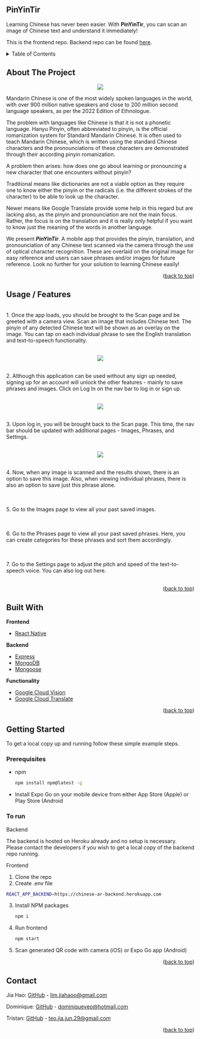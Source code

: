 <div id="top"></div>

## PinYinTir
Learning Chinese has never been easier. With **PinYinTir**, you can scan an image of Chinese text and understand it immediately!

This is the frontend repo. Backend repo can be found [here](https://github.com/jjiajun/Pinyintir-Backend).


<!-- TABLE OF CONTENTS -->
<details>
  <summary>Table of Contents</summary>
  <ol>
    <li>
      <a href="#about-the-project">About The Project</a>
    </li>
    <li>
      <a href="#usage--features">Usage / Features</a>
    </li>
    <li>
      <a href="#built-with">Built With</a>
    </li>
    <li>
      <a href="#getting-started">Getting Started</a>
    </li>
    <li><a href="#contact">Contact</a></li>
  </ol>
</details>

<!-- ABOUT THE PROJECT -->
## About The Project

<div align="center">
  <img src="https://user-images.githubusercontent.com/40411953/160347715-d4f57c90-615a-4913-9891-1b178f84c85e.png" />
</div>

Mandarin Chinese is one of the most widely spoken languages in the world, with over 900 million native speakers and close to 200 million second language speakers, as per the 2022 Edition of Ethnologue.

The problem with languages like Chinese is that it is not a phonetic language. Hanyu Pinyin, often abbreviated to pinyin, is the official romanization system for Standard Mandarin Chinese. It is often used to teach Mandarin Chinese, which is written using the standard Chinese characters and the pronounciations of these characters are demonstrated through their according pinyin romanization. 

A problem then arises: how does one go about learning or pronouncing a new character that one encounters without pinyin?

Traditional means like dictionaries are not a viable option as they require one to know either the pinyin or the radicals (i.e. the different strokes of the character) to be able to look up the character. 

Newer means like Google Translate provide some help in this regard but are lacking also, as the pinyin and pronounciation are not the main focus. Rather, the focus is on the translation and it is really only helpful if you want to know just the meaning of the words in another language. 

We present _**PinYinTir**_. A mobile app that provides the pinyin, translation, and pronounciation of any Chinese text scanned via the camera through the use of optical character recognition. These are overlaid on the original image for easy reference and users can save phrases and/or images for future reference. Look no further for your solution to learning Chinese easily!

<p align="right">(<a href="#top">back to top</a>)</p>

<!-- USAGE EXAMPLES -->
## Usage / Features

<!-- <div align="center"><img src="https://user-images.githubusercontent.com/40411953/158035858-782bd724-4abb-4458-892e-d9b78ca57667.png" /></div> -->

<br />1. Once the app loads, you should be brought to the Scan page and be greeted with a camera view. Scan an image that includes Chinese text. The pinyin of any detected Chinese text will be shown as an overlay on the image. You can tap on each individual phrase to see the English translation and text-to-speech functionality.<br /><br />

<div align="center">
  <img src="https://user-images.githubusercontent.com/90031266/163384241-9d4fca44-a197-46d7-8bf5-01c376338371.gif" />
</div>

<!-- <div align="center"><img src="https://user-images.githubusercontent.com/40411953/158035913-071aa70f-b4a7-4b51-9b43-aaba9aa6cb2b.png" /></div> -->

<br />2. Although this application can be used without any sign up needed, signing up for an account will unlock the other features - mainly to save phrases and images. Click on Log In on the nav bar to log in or sign up.<br /><br />

<div align="center">
  <img src="https://user-images.githubusercontent.com/90031266/163384165-9bb93d95-9371-4374-b491-9e9567091300.gif" />
</div>

<!-- <div align="center"><img src="https://user-images.githubusercontent.com/40411953/158035981-89829d69-e8db-43a6-903a-c9855962714d.png" /></div> -->

<br />3. Upon log in, you will be brought back to the Scan page. This time, the nav bar should be updated with additional pages - Images, Phrases, and Settings.<br /><br />

<div align="center">
  <img src="https://user-images.githubusercontent.com/90031266/163385072-8cb2dfda-a131-476c-b8f3-c2c66d5b2412.gif" />
</div>

<!-- <div align="center"><img src="https://user-images.githubusercontent.com/40411953/158036032-78fd3a16-3461-4937-81a2-e432f4de9e55.png" /></div> -->

<br />4. Now, when any image is scanned and the results shown, there is an option to save this image. Also, when viewing individual phrases, there is also an option to save just this phrase alone.<br /><br />

<!-- <div align="center"><img src="https://user-images.githubusercontent.com/40411953/158036333-dfe02ea2-7aae-4b55-8720-4fd163a0ffdc.png" /></div> -->

<br />5. Go to the Images page to view all your past saved images.<br /><br />

<br />6. Go to the Phrases page to view all your past saved phrases. Here, you can create categories for these phrases and sort them accordingly. <br /><br />

<br />7. Go to the Settings page to adjust the pitch and speed of the text-to-speech voice. You can also log out here.<br /><br />

<p align="right">(<a href="#top">back to top</a>)</p>

## Built With

<strong>Frontend</strong>
* [React Native](https://reactnative.dev/)

<strong>Backend</strong>
* [Express](https://expressjs.com/)
* [MongoDB](https://www.mongodb.com/)
* [Mongoose](https://mongoosejs.com/)

<strong>Functionality</strong>
* [Google Cloud Vision](https://cloud.google.com/vision)
* [Google Cloud Translate](https://cloud.google.com/translate)

<p align="right">(<a href="#top">back to top</a>)</p>

<!-- GETTING STARTED -->
## Getting Started

To get a local copy up and running follow these simple example steps.

### Prerequisites

* npm
  ```sh
  npm install npm@latest -g
  ```
* Install Expo Go on your mobile device from either App Store (Apple) or Play Store (Android

### To run

Backend

The backend is hosted on Heroku already and no setup is necessary. Please contact the developers if you wish to get a local copy of the backend repo running. 

Frontend

1. Clone the repo
2. Create .env file
  ```sh
  REACT_APP_BACKEND=https://chinese-ar-backend.herokuapp.com
  ```
3. Install NPM packages
   ```sh
   npm i
   ```
4. Run frontend
   ```sh
   npm start
   ```
5. Scan generated QR code with camera (iOS) or Expo Go app (Android)

<p align="right">(<a href="#top">back to top</a>)</p>

<!-- CONTACT -->
## Contact

Jia Hao: [GitHub](https://github.com/lim-jiahao/) - lim.jiahaoo@gmail.com

Dominique: [GitHub](https://github.com/dominiqueyeo) - dominiqueyeo@hotmail.com

Tristan: [GitHub](https://github.com/jjiajun) - teo.jia.jun.29@gmail.com

<p align="right">(<a href="#top">back to top</a>)</p>


<!-- MARKDOWN LINKS & IMAGES -->
<!-- https://www.markdownguide.org/basic-syntax/#reference-style-links -->
[contributors-shield]: https://img.shields.io/github/contributors/github_username/repo_name.svg?style=for-the-badge
[contributors-url]: https://github.com/github_username/repo_name/graphs/contributors
[forks-shield]: https://img.shields.io/github/forks/github_username/repo_name.svg?style=for-the-badge
[forks-url]: https://github.com/github_username/repo_name/network/members
[stars-shield]: https://img.shields.io/github/stars/github_username/repo_name.svg?style=for-the-badge
[stars-url]: https://github.com/github_username/repo_name/stargazers
[issues-shield]: https://img.shields.io/github/issues/github_username/repo_name.svg?style=for-the-badge
[issues-url]: https://github.com/github_username/repo_name/issues
[license-shield]: https://img.shields.io/github/license/github_username/repo_name.svg?style=for-the-badge
[license-url]: https://github.com/github_username/repo_name/blob/master/LICENSE.txt
[linkedin-shield]: https://img.shields.io/badge/-LinkedIn-black.svg?style=for-the-badge&logo=linkedin&colorB=555
[linkedin-url]: https://linkedin.com/in/linkedin_username
[product-screenshot]: images/screenshot.png
